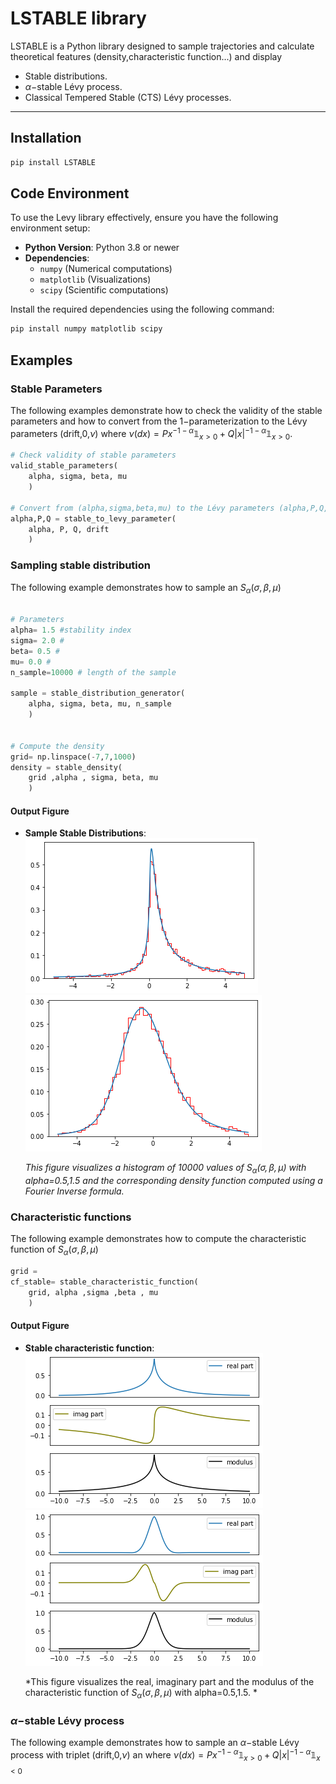 # LSTABLE library

LSTABLE is a Python library designed to sample trajectories and calculate theoretical features (density,characteristic function...) and display
- Stable distributions.
- $\alpha-$stable Lévy process.
- Classical Tempered Stable (CTS) Lévy processes.
---

## Installation

```bash
pip install LSTABLE

```


## Code Environment

To use the Levy library effectively, ensure you have the following environment setup:

- **Python Version**: Python 3.8 or newer
- **Dependencies**:
  - `numpy` (Numerical computations)
  - `matplotlib` (Visualizations)
  - `scipy` (Scientific computations)

Install the required dependencies using the following command:

```bash
pip install numpy matplotlib scipy
```

## Examples

### Stable Parameters 

The following examples demonstrate how to check the validity of the stable parameters and how to convert from the $1-$parameterization to the Lévy parameters (drift,0,$\nu$) where $\nu(dx) = Px^{-1-\alpha} \mathbb{1}_{x>0} + Q|x|^{-1-\alpha} \mathbb{1}_{x>0}.$

```python
# Check validity of stable parameters
valid_stable_parameters(
	alpha, sigma, beta, mu
	)

# Convert from (alpha,sigma,beta,mu) to the Lévy parameters (alpha,P,Q,drift) (P,Q are the positive/negative jump parameters of the Lévy measure
alpha,P,Q = stable_to_levy_parameter(
	alpha, P, Q, drift
	)
```

### Sampling stable distribution

The following example demonstrates how to sample an $S_\alpha(\sigma,\beta,\mu)$

```python

# Parameters
alpha= 1.5 #stability index
sigma= 2.0 #
beta= 0.5 #
mu= 0.0 # 
n_sample=10000 # length of the sample

sample = stable_distribution_generator(
	alpha, sigma, beta, mu, n_sample
	)


# Compute the density
grid= np.linspace(-7,7,1000)
density = stable_density(
	grid ,alpha , sigma, beta, mu
	)
```

#### Output Figure

- **Sample Stable Distributions**:  
  ![alpha=0.5](./figures/stable_hist_density_alpha05.png)
  ![alpha=1.5](./figures/stable_hist_density_alpha15.png)
  
  *This figure visualizes a histogram of 10000 values of $S_\alpha(\sigma,\beta,\mu)$ with alpha=0.5,1.5 and the corresponding density function computed using a Fourier Inverse formula.*

### Characteristic functions

The following example demonstrates how to compute the characteristic function of $S_\alpha(\sigma,\beta,\mu)$

```python
grid =
cf_stable= stable_characteristic_function(
	grid, alpha ,sigma ,beta , mu
	)
```
#### Output Figure

- **Stable characteristic function**:  
  ![alpha=0.5](./figures/stable_cf_alpha05.png)
  ![alpha=1.5](./figures/stable_cf_alpha15.png)
  
  *This figure visualizes the real, imaginary part and the modulus of the characteristic function of $S_\alpha(\sigma,\beta,\mu)$ with alpha=0.5,1.5. *


### $\alpha-$stable Lévy process

The following example demonstrates how to sample an $\alpha-$stable Lévy process with triplet (drift,0,$\nu$) an where 
$\nu(dx) = Px^{-1-\alpha} \mathbb{1}_{x>0} + Q|x|^{-1-\alpha} \mathbb{1}_{x<0}$

